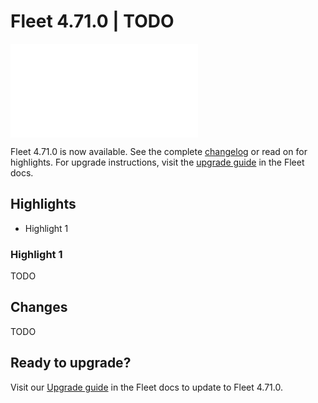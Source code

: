 # Fleet 4.71.0 | TODO

<div purpose="embedded-content">
   <iframe src="TODO" frameborder="0" allowfullscreen></iframe>
</div>

Fleet 4.71.0 is now available. See the complete [changelog](https://github.com/fleetdm/fleet/releases/tag/fleet-v4.71.0) or read on for highlights. For upgrade instructions, visit the [upgrade guide](https://fleetdm.com/docs/deploying/upgrading-fleet) in the Fleet docs.

## Highlights

- Highlight 1

### Highlight 1

TODO

## Changes

TODO

## Ready to upgrade?

Visit our [Upgrade guide](https://fleetdm.com/docs/deploying/upgrading-fleet) in the Fleet docs to update to Fleet 4.71.0.

<meta name="category" value="releases">
<meta name="authorFullName" value="Noah Talerman">
<meta name="authorGitHubUsername" value="noahtalerman">
<meta name="publishedOn" value="2025-07-11">
<meta name="articleTitle" value="Fleet 4.71.0 | TODO">
<meta name="articleImageUrl" value="../website/assets/images/articles/fleet-4.71.0-1600x900@2x.png">